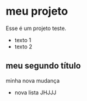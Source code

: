 # meu projeto

Esse é um projeto teste.

- texto 1
- texto 2

## meu segundo título

minha nova mudança

- nova lista
JHJJJ
